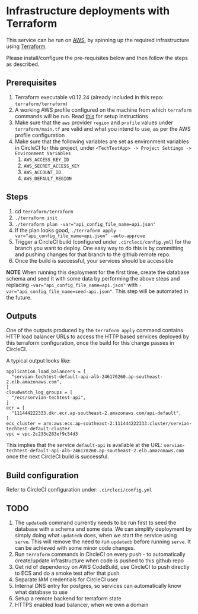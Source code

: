 # Infrastructure deployments with Terraform
This service can be run on [AWS](https://aws.amazon.com/), by spinning up the required infrastructure using [Terraform](https://www.terraform.io/).

Please install/configure the pre-requisites below and then follow the steps as described. 

## Prerequisites
1. Terraform executable v0.12.24 (already included in this repo: `terraform/terraform`)
1. A working AWS profile configured on the machine from which `terraform` commands will be run. Read [this](https://docs.aws.amazon.com/cli/latest/userguide/cli-configure-files.html) for setup instructions
1. Make sure that the `aws` provider `region` and `profile` values under `terraform/main.tf` are valid and what you intend to use, as per the AWS profile configuration
1. Make sure that the following variables are set as environment variables in CircleCI for this project, under `<TechTestApp> -> Project Settings -> Environment Variables`
    1. `AWS_ACCESS_KEY_ID`
    1. `AWS_SECRET_ACCESS_KEY`
    1. `AWS_ACCOUNT_ID`
    1. `AWS_DEFAULT_REGION`    

## Steps
1. cd `terraform/terraform`
1. `./terraform init`
1. `./terraform plan -var="api_config_file_name=api.json"`
1. If the plan looks good, `./terraform apply -var="api_config_file_name=api.json" -auto-approve`
1. Trigger a CircleCI build (configured under `.circleci/config.yml`) for the branch you want to deploy. One easy way to do this is by committing and pushing changes for that branch to the github remote repo.
1. Once the build is successful, your services should be accessible

**NOTE**
When running this deployment for the first time, create the database schema and seed it with some data by performing the above steps and replacing `-var="api_config_file_name=api.json"` with `-var="api_config_file_name=seed-api.json"`.
This step will be automated in the future.

## Outputs
One of the outputs produced by the `terraform apply` command contains HTTP load balancer URLs to access the HTTP based services deployed by this terraform configuration, once the build for this change passes in CircleCI. 

A typical output looks like:
```
application_load_balancers = [
  "servian-techtest-default-api-alb-246170260.ap-southeast-2.elb.amazonaws.com",
]
cloudwatch_log_groups = [
  "/ecs/servian-techtest-api",
]
ecr = [
  "111444222333.dkr.ecr.ap-southeast-2.amazonaws.com/api-default",
]
ecs_cluster = arn:aws:ecs:ap-southeast-2:111444222333:cluster/servian-techtest-default-cluster
vpc = vpc-2c233c283ef9c54d3
```

This implies that the service `default-api` is available at the URL: `servian-techtest-default-api-alb-246170260.ap-southeast-2.elb.amazonaws.com` once the next CircleCI build is successful.

## Build configuration
Refer to CircleCI configuration under: `.circleci/config.yml`

## TODO
1. The `updatedb` command currently needs to be run first to seed the database with a schema and some data. We can simplify deployment by simply doing what `updatedb` does, when we start the service using `serve`. 
This will remove the need to run `updatedb` before running `serve`. It can be achieved with some minor code changes. 
1. Run `terraform` commands in CircleCI on every push - to automatically create/update infrastructure when code is pushed to this github repo
1. Get rid of dependency on AWS CodeBuild, use CircleCI to push directly to ECS and do a smoke test after that push
1. Separate IAM credentials for CircleCI user
1. Internal DNS entry for postgres, so services can automatically know what database to use
1. Setup a remote backend for terraform state
1. HTTPS enabled load balancer, when we own a domain
